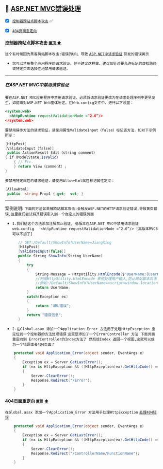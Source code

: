 <a id="top">:checkered_flag:</a> [ASP.NET MVC错误处理](#)
----
- [x] <a href="#ControllerXmlAttack">`控制器跨站点脚本攻击`</a> :white_check_mark:

- [x] <a href="#404Pages">`404页面重定向`</a>



#### <a id="ControllerXmlAttack"> 控制器跨站点脚本攻击</a>  <a href="#top"> `置顶` :arrow_up:</a>
`这个有时候因为黑客跨站脚本攻击:错误的URL 导致` [`ASP.NET中请求验证`](https://msdn.microsoft.com/en-us/library/hh882339.aspx) `引发的错误黄页`
* `您可以禁用整个应用程序的请求验证，但不建议这样做。建议仅针对要允许标记的虚拟路径或特定页面选择性地禁用请求验证。`

----
##### 在ASP.NET MVC中禁用请求验证
`要在ASP.NET MVC应用程序中禁用请求验证，必须将请求验证更改为在请求处理序列中更早发生，如前面对ASP.NET Web窗体所述。在Web.config文件中，进行以下设置：`
```xml
<system.web> 
  <httpRuntime requestValidationMode =“2.0”/> 
</system.web>
```
`要禁用操作方法的请求验证，请使用属性ValidateInput（false）标记该方法，如以下示例所示：`
```C#
[HttpPost] 
[ValidateInput（false）]
 public ActionResult Edit（string comment）
{ if（ModelState.IsValid）
    { // Etc. 
    } return View（comment）; 
}
```
`要禁用特定属性的请求验证，请使用AllowHtml属性标记属性定义：`
```C#
[AllowHtml]
 public  string Prop1 { get;  set; }
```
-----
案例说明: `下面的方法如果被跨站脚本攻击:会触发ASP.NET的HTTP请求验证错误,导致黄页错误,这里我们尝试将其错误引入到一个自定义的错误页面`

* `1.我们给这个方法添加注解禁止验证, 低版本在ASP.NET MVC中禁用请求验证web.config   <httpRuntime requestValidationMode =“2.0”/> [高版本MVC5可以不加了]`
```C#
      // GET:/Default/ShowInfo?UserName=JiangXing
      [HttpPost]
      [ValidateInput(false)]
      public String ShowInfo(String UserName)
      {
          try
          {
              String Message = HttpUtility.HtmlEncode($"UserName:{UserName}");
              //利用HttpUtility.HtmlEncode 来预处理用户输入,防止跨站脚本攻击  当然这里会产生黄页错误
              //例如:/Default/ShowInfo?UserName=<script>window.location='http://hacker.example.xom'</script>
              return UserName;
          }
          catch(Exception ex)
          {
              return "URL错误";
          }
          return "错误信息";
      }
```
* `2.在Global.asax 添加一个Application_Error 方法用于处理HttpException 重定位到一个控制器的方法处理错误`
`这里是添加了一个ErrorController 方法 下面页面重定向到 ErrorController的Index方法了 然后给Index 返回一个视图,这就可以成为一个错误或者404页面了`
```C#
    protected void Application_Error(object sender, EventArgs e)
    {
        Exception ex = Server.GetLastError();
        if (ex is HttpException && ((HttpException)ex).GetHttpCode() == 404)
        {
            Server.ClearError();
            Response.Redirect("/Error");
        }
    }
```
#### <a id="404Pages"> 404页面重定向</a>  <a href="#top"> `置顶` :arrow_up:</a>
`在Global.asax 添加一个Application_Error 方法用于处理HttpException` [`处理404错误`](https://www.cnblogs.com/jiyang2008/p/4948130.html)
```C#
    protected void Application_Error(object sender, EventArgs e)
    {
        Exception ex = Server.GetLastError();
        if (ex is HttpException && ((HttpException)ex).GetHttpCode() == 404)
        {
            Server.ClearError();
            Response.Redirect("/ControllerName/FunctionName");
        }
    }
```
